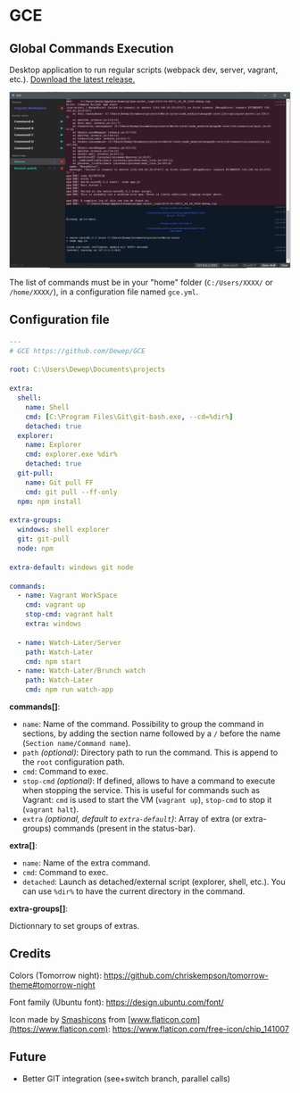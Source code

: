 # GCE

## Global Commands Execution

Desktop application to run regular scripts (webpack dev, server, vagrant, etc.). [Download the latest release.](https://github.com/Dewep/GCE/releases/latest)

![Preview](assets/preview.png)

The list of commands must be in your "home" folder (`C:/Users/XXXX/` or `/home/XXXX/`), in a configuration file named `gce.yml`.

## Configuration file

```yml
---
# GCE https://github.com/Dewep/GCE

root: C:\Users\Dewep\Documents\projects

extra:
  shell:
    name: Shell
    cmd: [C:\Program Files\Git\git-bash.exe, --cd=%dir%]
    detached: true
  explorer:
    name: Explorer
    cmd: explorer.exe %dir%
    detached: true
  git-pull:
    name: Git pull FF
    cmd: git pull --ff-only
  npm: npm install

extra-groups:
  windows: shell explorer
  git: git-pull
  node: npm

extra-default: windows git node

commands:
  - name: Vagrant WorkSpace
    cmd: vagrant up
    stop-cmd: vagrant halt
    extra: windows

  - name: Watch-Later/Server
    path: Watch-Later
    cmd: npm start
  - name: Watch-Later/Brunch watch
    path: Watch-Later
    cmd: npm run watch-app
```

__commands[]__:

- `name`: Name of the command. Possibility to group the command in sections, by adding the section name followed by a `/` before the name (`Section name/Command name`).
- `path` _(optional)_: Directory path to run the command. This is append to the `root` configuration path.
- `cmd`: Command to exec.
- `stop-cmd` _(optional)_: If defined, allows to have a command to execute when stopping the service. This is useful for commands such as Vagrant: `cmd` is used to start the VM (`vagrant up`), `stop-cmd` to stop it (`vagrant halt`).
- `extra` _(optional, default to `extra-default`)_: Array of extra (or extra-groups) commands (present in the status-bar).

__extra[]__:

- `name`: Name of the extra command.
- `cmd`: Command to exec.
- `detached`: Launch as detached/external script (explorer, shell, etc.). You can use `%dir%` to have the current directory in the command.

__extra-groups[]__:

Dictionnary to set groups of extras.

## Credits

Colors (Tomorrow night): https://github.com/chriskempson/tomorrow-theme#tomorrow-night

Font family (Ubuntu font): https://design.ubuntu.com/font/

Icon made by [Smashicons](https://www.flaticon.com/authors/smashicons) from [www.flaticon.com](https://www.flaticon.com): https://www.flaticon.com/free-icon/chip_141007

## Future

- Better GIT integration (see+switch branch, parallel calls)
